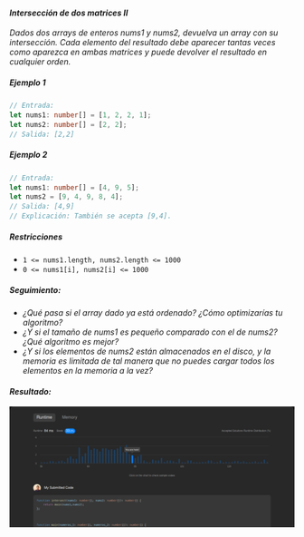 #### _Intersección de dos matrices II_

_Dados dos arrays de enteros nums1 y nums2, devuelva un array con su intersección. Cada elemento del resultado debe aparecer tantas veces como aparezca en ambas matrices y puede devolver el resultado en cualquier orden._

##### _Ejemplo 1_

```typescript
// Entrada:
let nums1: number[] = [1, 2, 2, 1];
let nums2: number[] = [2, 2];
// Salida: [2,2]
```

##### _Ejemplo 2_

```typescript
// Entrada:
let nums1: number[] = [4, 9, 5];
let nums2 = [9, 4, 9, 8, 4];
// Salida: [4,9]
// Explicación: También se acepta [9,4].
```

##### _Restricciones_

- `1 <= nums1.length, nums2.length <= 1000`
- `0 <= nums1[i], nums2[i] <= 1000`

##### _Seguimiento:_

- _¿Qué pasa si el array dado ya está ordenado? ¿Cómo optimizarías tu algoritmo?_
- _¿Y si el tamaño de nums1 es pequeño comparado con el de nums2? ¿Qué algoritmo es mejor?_
- _¿Y si los elementos de nums2 están almacenados en el disco, y la memoria es limitada de tal manera que no puedes cargar todos los elementos en la memoria a la vez?_

#### _Resultado:_

![captura de los test del desafio](https://github.com/jean-carlos-19/leetcode/blob/master/captura/challengue-10-1.png)
